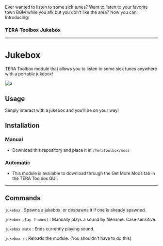 Ever wanted to listen to some sick tunes? Want to listen to your favorite town BGM while you afk but you don't like the area? Now you can! Introducing:
### TERA ~~Toolbox~~ Jukebox

***

# Jukebox
TERA Toolbox module that allows you to listen to some sick tunes anywhere with a portable jukebox!

![a](https://i.imgur.com/7xyQMv7.png)

## Usage

Simply interact with a jukebox and you'll be on your way!

## Installation
### Manual
* Download this repository and place it in `/TeraToolbox/mods`

### Automatic
* This module is available to download through the Get More Mods tab in the TERA Toolbox GUI.

***

## Commands

`jukebox` : Spawns a jukebox, or despawns it if one is already spawned.

`jukebox play (sound)` : Manually plays a sound by filename. Case sensitive.

`jukebox mute` : Ends currently playing sound.

`jukebox r` : Reloads the module. (You shouldn't have to do this)

